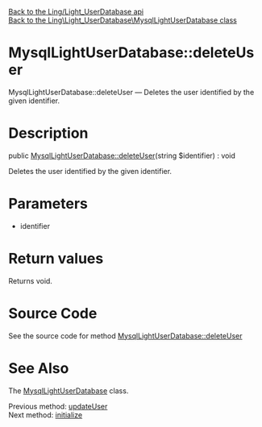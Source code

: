 [Back to the Ling/Light_UserDatabase api](https://github.com/lingtalfi/Light_UserDatabase/blob/master/doc/api/Ling/Light_UserDatabase.md)<br>
[Back to the Ling\Light_UserDatabase\MysqlLightUserDatabase class](https://github.com/lingtalfi/Light_UserDatabase/blob/master/doc/api/Ling/Light_UserDatabase/MysqlLightUserDatabase.md)


MysqlLightUserDatabase::deleteUser
================



MysqlLightUserDatabase::deleteUser — Deletes the user identified by the given identifier.




Description
================


public [MysqlLightUserDatabase::deleteUser](https://github.com/lingtalfi/Light_UserDatabase/blob/master/doc/api/Ling/Light_UserDatabase/MysqlLightUserDatabase/deleteUser.md)(string $identifier) : void




Deletes the user identified by the given identifier.




Parameters
================


- identifier

    


Return values
================

Returns void.








Source Code
===========
See the source code for method [MysqlLightUserDatabase::deleteUser](https://github.com/lingtalfi/Light_UserDatabase/blob/master/MysqlLightUserDatabase.php#L175-L181)


See Also
================

The [MysqlLightUserDatabase](https://github.com/lingtalfi/Light_UserDatabase/blob/master/doc/api/Ling/Light_UserDatabase/MysqlLightUserDatabase.md) class.

Previous method: [updateUser](https://github.com/lingtalfi/Light_UserDatabase/blob/master/doc/api/Ling/Light_UserDatabase/MysqlLightUserDatabase/updateUser.md)<br>Next method: [initialize](https://github.com/lingtalfi/Light_UserDatabase/blob/master/doc/api/Ling/Light_UserDatabase/MysqlLightUserDatabase/initialize.md)<br>

